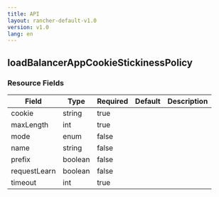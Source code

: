```yaml
---
title: API
layout: rancher-default-v1.0
version: v1.0
lang: en
---
```


## loadBalancerAppCookieStickinessPolicy





### Resource Fields

Field | Type | Required | Default | Description
---|---|---|---|---
cookie | string | true |  | 
maxLength | int | true |  | 
mode | enum | false |  | 
name | string | false |  | 
prefix | boolean | false |  | 
requestLearn | boolean | false |  | 
timeout | int | true |  | 

